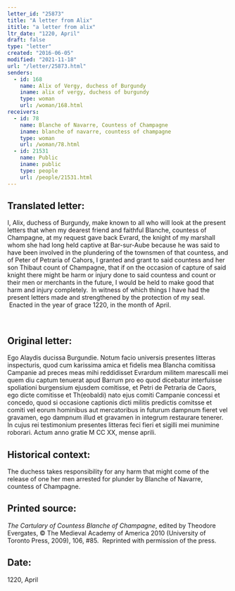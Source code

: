 ```yaml
---
letter_id: "25873"
title: "A letter from Alix"
ititle: "a letter from alix"
ltr_date: "1220, April"
draft: false
type: "letter"
created: "2016-06-05"
modified: "2021-11-18"
url: "/letter/25873.html"
senders:
  - id: 168
    name: Alix of Vergy, duchess of Burgundy
    iname: alix of vergy, duchess of burgundy
    type: woman
    url: /woman/168.html
receivers:
  - id: 78
    name: Blanche of Navarre, Countess of Champagne
    iname: blanche of navarre, countess of champagne
    type: woman
    url: /woman/78.html
  - id: 21531
    name: Public
    iname: public
    type: people
    url: /people/21531.html
---
```

<h2> Translated letter:</h2><p>I, Alix, duchess of Burgundy, make known to all who will look at the present letters that when my dearest friend and faithful Blanche, countess of Champagne, at my request gave back Evrard, the knight of my marshall whom she had long held captive at Bar-sur-Aube because he was said to have been involved in the plundering of the townsmen of that countess, and of Peter of Petraria of Cahors, I granted and grant to said countess and her son Thibaut count of Champagne, that if on the occasion of capture of said knight there might be harm or injury done to said countess and count or their men or merchants in the future, I would be held to make good that harm and injury completely.&nbsp; In witness of which things I have had the present letters made and strengthened by the protection of my seal. &nbsp;Enacted in the year of grace 1220, in the month of April.</p><p>&nbsp;</p><h2 class="mt-4"> Original letter:</h2><p>Ego Alaydis ducissa Burgundie. Notum facio universis presentes litteras inspecturis, quod cum karissima amica et fidelis mea Blancha comitissa Campanie ad preces meas mihi reddidisset Evrardum militem marescalli mei quem diu captum tenuerat apud Barrum pro eo quod dicebatur interfuisse spoliationi burgensium ejusdem comitisse, et Petri de Petraria de Caors, ego dicte comitisse et Th(eobaldi) nato ejus comiti Campanie concessi et concedo, quod si occasione captionis dicti militis predictis comitsse et comiti vel eorum hominibus aut mercatoribus in futurum dampnum fieret vel gravamen, ego dampnum illud et gravamen in integrum restaurare tenerer. In cujus rei testimonium presentes litteras feci fieri et sigilli mei munimine roborari. Actum anno gratie M CC XX, mense aprili.</p><h2 class="mt-4"> Historical context:</h2><p>The duchess takes responsibility for any harm that might come of the release of one her men arrested for plunder by Blanche of Navarre, countess of Champagne.</p><h2 class="mt-4"> Printed source:</h2><p><i>The Cartulary of Countess Blanche of Champagne</i>, edited by Theodore Evergates, © The Medieval Academy of America 2010 (University of Toronto Press, 2009), 106, #85.&nbsp; Reprinted with permission of the press.</p><h2 class="mt-4"> Date:</h2>1220, April